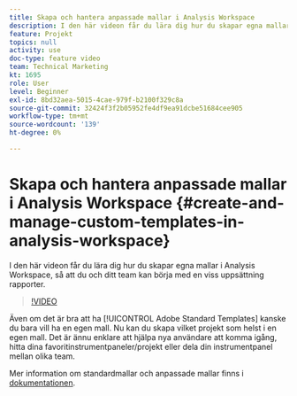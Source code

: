 ```yaml
---
title: Skapa och hantera anpassade mallar i Analysis Workspace
description: I den här videon får du lära dig hur du skapar egna mallar i Analysis Workspace, så att du och ditt team kan börja med en viss uppsättning rapporter.
feature: Projekt
topics: null
activity: use
doc-type: feature video
team: Technical Marketing
kt: 1695
role: User
level: Beginner
exl-id: 8bd32aea-5015-4cae-979f-b2100f329c8a
source-git-commit: 32424f3f2b05952fe4df9ea91dcbe51684cee905
workflow-type: tm+mt
source-wordcount: '139'
ht-degree: 0%

---
```


# Skapa och hantera anpassade mallar i Analysis Workspace {#create-and-manage-custom-templates-in-analysis-workspace}

I den här videon får du lära dig hur du skapar egna mallar i Analysis Workspace, så att du och ditt team kan börja med en viss uppsättning rapporter.

>[!VIDEO](https://video.tv.adobe.com/v/23231/?quality=12)

Även om det är bra att ha [!UICONTROL Adobe Standard Templates] kanske du bara vill ha en egen mall. Nu kan du skapa vilket projekt som helst i en egen mall. Det är ännu enklare att hjälpa nya användare att komma igång, hitta dina favoritinstrumentpaneler/projekt eller dela din instrumentpanel mellan olika team.

Mer information om standardmallar och anpassade mallar finns i [dokumentationen](https://marketing.adobe.com/resources/help/en_US/analytics/analysis-workspace/starter_projects.html).
